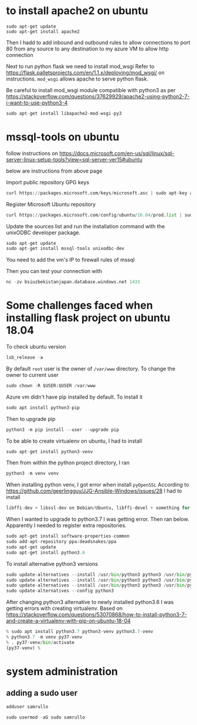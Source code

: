# to install apache2 on ubuntu

```
sudo apt-get update
sudo apt-get install apache2
```

Then I hadd to add inbound and outbound rules to allow connections
to port 80 from any source to any destination to my azure 
VM to allow http connection

Next to run python flask we need to install mod_wsgi
Refer to https://flask.palletsprojects.com/en/1.1.x/deploying/mod_wsgi/
on instructions. ```mod_wsgi``` allows apache to serve python flask.

Be careful to install mod_wsgi module compatible with python3 as per https://stackoverflow.com/questions/37629929/apache2-using-python2-7-i-want-to-use-python3-4
```python
sudo apt-get install libapache2-mod-wsgi-py3
```

# mssql-tools on ubuntu
follow instructions on https://docs.microsoft.com/en-us/sql/linux/sql-server-linux-setup-tools?view=sql-server-ver15#ubuntu

below are instructions from above page

Import public repository GPG keys
```python
curl https://packages.microsoft.com/keys/microsoft.asc | sudo apt-key add -
```

Register Microsoft Ubuntu repository
```python
curl https://packages.microsoft.com/config/ubuntu/16.04/prod.list | sudo tee /etc/apt/sources.list.d/msprod.list
```

Update the sources list and run the installation command with the unixODBC developer package.
```python
sudo apt-get update 
sudo apt-get install mssql-tools unixodbc-dev
```


You need to add the vm's IP to firewall rules of mssql

Then you can test your connection with 
```python
nc -zv bsiuzbekistanjapan.database.windows.net 1433
```

# Some challenges faced when installing flask project on ubuntu 18.04
To check ubuntu version

```python
lsb_release -a
```

By default ```root``` user is the owner of ```/var/www``` directory.
To change the owner to current user
```python
sudo chown -R $USER:$USER /var/www
```

Azure vm didn't have pip installed by default. To install it
```python
sudo apt install python3-pip
```

Then to upgrade pip
```python
python3 -m pip install --user --upgrade pip
```

To be able to create virtualenv on ubuntu, I had to install
```python
sudo apt-get install python3-venv
```

Then from within the python project directory, I ran
```python
python3 -m venv venv
```

When installing python venv, I got error when install ```pyOpenSSL```
According to https://github.com/geerlingguy/JJG-Ansible-Windows/issues/28 I had to install
```python
libffi-dev + libssl-dev on Debian/Ubuntu, libffi-devel + something for openssl dev package on
```

When I wanted to upgrade to python3.7 I was getting error.
Then ran below. Apparently I needed to register extra repositories.
```python
sudo apt-get install software-properties-common
sudo add-apt-repository ppa:deadsnakes/ppa 
sudo apt-get update
sudo apt-get install python3.6
```

To install alternative python3 versions
```python
sudo update-alternatives --install /usr/bin/python3 python3 /usr/bin/python3.5 1
sudo update-alternatives --install /usr/bin/python3 python3 /usr/bin/python3.6 2
sudo update-alternatives --install /usr/bin/python3 python3 /usr/bin/python3.7 3
sudo update-alternatives --config python3
```


After changing python3 alternative to newly installed python3.6
I was getting errors with creating virtualenv.
Based on https://stackoverflow.com/questions/53070868/how-to-install-python3-7-and-create-a-virtualenv-with-pip-on-ubuntu-18-04
```python
% sudo apt install python3.7 python3-venv python3.7-venv
% python3.7 -m venv py37-venv
% . py37-venv/bin/activate
(py37-venv) % 
```

# system administration
## adding a sudo user

```python
adduser samrullo
```

```python
sudo usermod -aG sudo samrullo
```